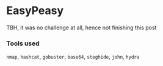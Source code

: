 # EasyPeasy

TBH, it was no challenge at all, hence not finishing this post

### Tools used
`nmap`, `hashcat`, `gobuster`, `base64`, `steghide`, `john`, `hydra`